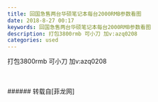```yaml
---
title: 回国急售两台华硕笔记本每台2000RMB参数看图
date: 2018-8-27 00:17
keywords: 回国急售两台华硕笔记本每台2000RMB参数看图
description: 打包3800rmb 可小刀 加v:azq0208 
categories: used
---
```

<td class="t_f" id="postmessage_1689897">

打包3800rmb 可小刀 加v:azq0208 <br/>
<img alt="" border="0" class="zoom" data-cf-modified-5abe95e4004c51a0a071f859-="" file="http://www.flw.ph/data/appbyme/upload/image/201808/27/X9crYE21T6kI.jpg" id="aimg_V0Pz9" lazyloadthumb="1" onclick="" onmouseover="" src="http://www.flw.ph/data/appbyme/upload/image/201808/27/X9crYE21T6kI.jpg"/><br/>
<br/>
<img alt="" border="0" class="zoom" data-cf-modified-5abe95e4004c51a0a071f859-="" file="http://www.flw.ph/data/appbyme/upload/image/201808/27/rcfboGg1YCHE.jpg" id="aimg_Y08IX" lazyloadthumb="1" onclick="" onmouseover="" src="http://www.flw.ph/data/appbyme/upload/image/201808/27/rcfboGg1YCHE.jpg"/><br/>
<br/>
</td>
###### 转载自[菲龙网]